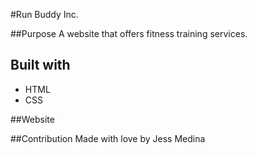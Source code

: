 #Run Buddy Inc. 

##Purpose
A website that offers fitness training services. 

## Built with
* HTML
* CSS

##Website


##Contribution
Made with love by Jess Medina  
